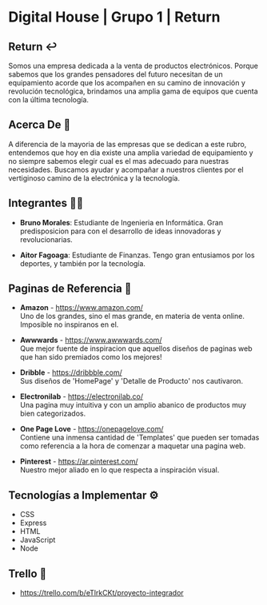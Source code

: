 # Digital House | Grupo 1 | Return 

## Return ↩️
Somos una empresa dedicada a la venta de productos electrónicos. Porque sabemos que los grandes pensadores del futuro necesitan de un equipamiento acorde que los acompañen en su camino de innovación y revolución tecnológica, brindamos una amplia gama de equipos que cuenta con la última tecnología.

## Acerca De 🤷
A diferencia de la mayoria de las empresas que se dedican a este rubro, entendemos que hoy en dia existe una amplia variedad de equipamiento y no siempre sabemos elegir cual es el mas adecuado para nuestras necesidades. Buscamos ayudar y acompañar a nuestros clientes por el vertiginoso camino de la electrónica y la tecnología.

## Integrantes 🤜🤛
* **Bruno Morales**: Estudiante de Ingenieria en Informática. Gran predisposicion para con el desarrollo de ideas innovadoras y revolucionarias.  

* **Aitor Fagoaga**: Estudiante de Finanzas. Tengo gran entusiamos por los deportes, y también por la tecnología.  

## Paginas de Referencia 🎨

*  **Amazon** - https://www.amazon.com/  
Uno de los grandes, sino el mas grande, en materia de venta online. Imposible no inspiranos en el.

* **Awwwards** - https://www.awwwards.com/  
Que mejor fuente de inspiracion que aquellos diseños de paginas web que han sido premiados como los mejores!

*  **Dribble** - https://dribbble.com/  
Sus diseños de 'HomePage' y 'Detalle de Producto' nos cautivaron.

*  **Electronilab** - https://electronilab.co/  
Una pagina muy intuitiva y con un amplio abanico de productos muy bien categorizados.

* **One Page Love** - https://onepagelove.com/  
Contiene una inmensa cantidad de 'Templates' que pueden ser tomadas como referencia a la hora de comenzar a maquetar una pagina web.

* **Pinterest** - https://ar.pinterest.com/  
Nuestro mejor aliado en lo que respecta a inspiración visual.

## Tecnologías a Implementar ⚙️
* CSS
* Express
* HTML
* JavaScript
* Node

## Trello 📌

* https://trello.com/b/eTlrkCKt/proyecto-integrador

